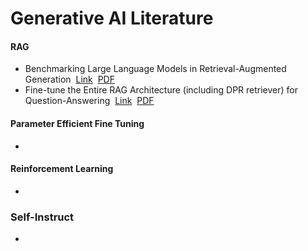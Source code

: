 # Generative AI Literature

#### RAG
* Benchmarking Large Language Models in Retrieval-Augmented Generation &nbsp;[Link](https://arxiv.org/abs/2309.01431) &nbsp;[PDF](https://arxiv.org/pdf/2309.01431.pdf)      
* Fine-tune the Entire RAG Architecture (including DPR retriever) for Question-Answering &nbsp;[Link](https://arxiv.org/abs/2106.11517) &nbsp;[PDF](https://arxiv.org/pdf/2106.11517.pdf)

#### Parameter Efficient Fine Tuning
* 

#### Reinforcement Learning 
*

### Self-Instruct  
* 
